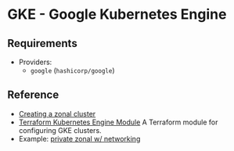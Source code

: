 GKE - Google Kubernetes Engine
==============================

Requirements
------------

- Providers: 
    - `google` (`hashicorp/google`)

Reference
---------
- [Creating a zonal cluster](https://cloud.google.com/kubernetes-engine/docs/how-to/creating-a-zonal-cluster)
- [Terraform Kubernetes Engine Module](https://registry.terraform.io/modules/terraform-google-modules/kubernetes-engine/google/latest?tab=inputs) A Terraform module for configuring GKE clusters.
- Example: [private zonal w/ networking](https://github.com/terraform-google-modules/terraform-google-kubernetes-engine/blob/v21.0.0/examples/private_zonal_with_networking/main.tf)
